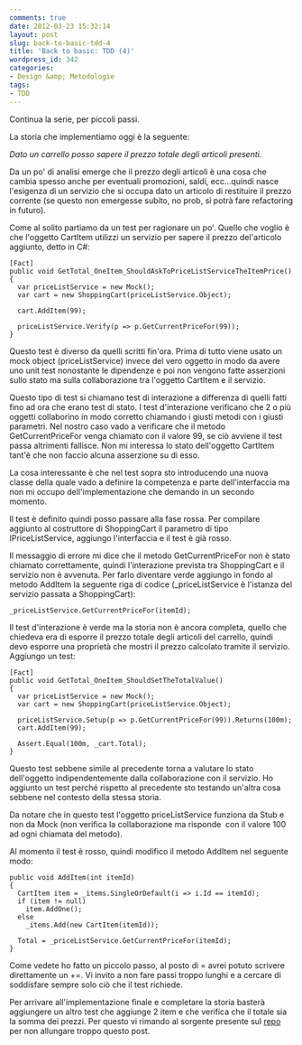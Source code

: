 ```yaml
---
comments: true
date: 2012-03-23 15:32:14
layout: post
slug: back-to-basic-tdd-4
title: 'Back to basic: TDD (4)'
wordpress_id: 342
categories:
- Design &amp; Metodologie
tags:
- TDD
---
```


Continua la serie, per piccoli passi.

La storia che implementiamo oggi è la seguente:

_Dato un carrello posso sapere il prezzo totale degli articoli presenti._

Da un po' di analisi emerge che il prezzo degli articoli è una cosa che cambia spesso anche per eventuali promozioni, saldi, ecc...quindi nasce l'esigenza di un servizio che si occupa dato un articolo di restituire il prezzo corrente (se questo non emergesse subito, no prob, si potrà fare refactoring in futuro).

Come al solito partiamo da un test per ragionare un po'. Quello che voglio è che l'oggetto CartItem utilizzi un servizio per sapere il prezzo del'articolo aggiunto, detto in C#:


    [Fact]
    public void GetTotal_OneItem_ShouldAskToPriceListServiceTheItemPrice()
    {
      var priceListService = new Mock();
      var cart = new ShoppingCart(priceListService.Object);

      cart.AddItem(99);

      priceListService.Verify(p => p.GetCurrentPriceFor(99));
    }


Questo test è diverso da quelli scritti fin'ora. Prima di tutto viene usato un mock object (priceListService) invece del vero oggetto in modo da avere uno unit test nonostante le dipendenze e poi non vengono fatte asserzioni sullo stato ma sulla collaborazione tra l'oggetto CartItem e il servizio.

Questo tipo di test si chiamano test di interazione a differenza di quelli fatti fino ad ora che erano test di stato. I test d'interazione verificano che 2 o più oggetti collaborino in modo corretto chiamando i giusti metodi con i giusti parametri. Nel nostro caso vado a verificare che il metodo GetCurrentPriceFor venga chiamato con il valore 99, se ciò avviene il test passa altrimenti fallisce. Non mi interessa lo stato dell'oggetto CartItem tant'è che non faccio alcuna asserzione su di esso.

La cosa interessante è che nel test sopra sto introducendo una nuova classe della quale vado a definire la competenza e parte dell'interfaccia ma non mi occupo dell'implementazione che demando in un secondo momento.

Il test è definito quindi posso passare alla fase rossa. Per compilare aggiunto al costruttore di ShoppingCart il parametro di tipo IPriceListService, aggiungo l'interfaccia e il test è già rosso.

Il messaggio di errore mi dice che il metodo GetCurrentPriceFor non è stato chiamato correttamente, quindi l'interazione prevista tra ShoppingCart e il servizio non è avvenuta. Per farlo diventare verde aggiungo in fondo al metodo AddItem la seguente riga di codice (_priceListService è l'istanza del servizio passata a ShoppingCart):

    _priceListService.GetCurrentPriceFor(itemId);

Il test d'interazione è verde ma la storia non è ancora completa, quello che chiedeva era di esporre il prezzo totale degli articoli del carrello, quindi devo esporre una proprietà che mostri il prezzo calcolato tramite il servizio. Aggiungo un test:


    [Fact]
    public void GetTotal_OneItem_ShouldSetTheTotalValue()
    {
      var priceListService = new Mock();
      var cart = new ShoppingCart(priceListService.Object);

      priceListService.Setup(p => p.GetCurrentPriceFor(99)).Returns(100m);
      cart.AddItem(99);

      Assert.Equal(100m, _cart.Total);
    }

Questo test sebbene simile al precedente torna a valutare lo stato dell'oggetto indipendentemente dalla collaborazione con il servizio. Ho aggiunto un test perché rispetto al precedente sto testando un'altra cosa sebbene nel contesto della stessa storia.

Da notare che in questo test l'oggetto priceListService funziona da Stub e non da Mock (non verifica la collaborazione ma risponde  con il valore 100 ad ogni chiamata del metodo).

Al momento il test è rosso, quindi modifico il metodo AddItem nel seguente modo:


    public void AddItem(int itemId)
    {
      CartItem item = _items.SingleOrDefault(i => i.Id == itemId);
      if (item != null)
        item.AddOne();
      else
        _items.Add(new CartItem(itemId));

      Total = _priceListService.GetCurrentPriceFor(itemId);
    }


Come vedete ho fatto un piccolo passo, al posto di = avrei potuto scrivere direttamente un +=. Vi invito a non fare passi troppo lunghi e a cercare di soddisfare sempre solo ciò che il test richiede.

Per arrivare all'implementazione finale e completare la storia basterà aggiungere un altro test che aggiunge 2 item e che verifica che il totale sia la somma dei prezzi. Per questo vi rimando al sorgente presente sul [repo](https://github.com/emadb/TddSerie/) per non allungare troppo questo post.
